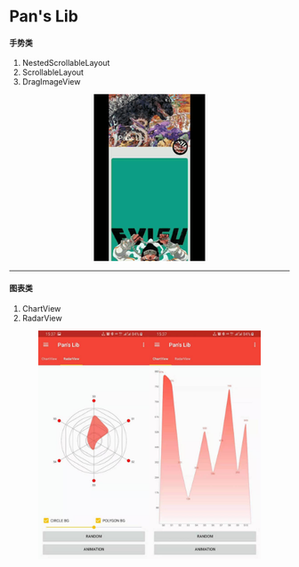 # Pan's Lib

#### 手势类
1. NestedScrollableLayout
2. ScrollableLayout
3. DragImageView
<center class="half">
    <img src="https://github.com/panch1993/My-Library/blob/master/img/img_drag.gif" />
</center>

***

#### 图表类
1. ChartView
2. RadarView

<center class="half">
    <img src="https://github.com/panch1993/My-Library/blob/master/img/WechatIMG139.jpeg" width="200"/><img src="https://github.com/panch1993/My-Library/blob/master/img/WechatIMG140.jpeg" width="200"/>
</center>
